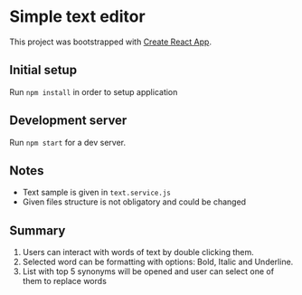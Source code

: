 # Simple text editor
This project was bootstrapped with [Create React App](https://github.com/facebookincubator/create-react-app).

## Initial setup
Run `npm install` in order to setup application

## Development server
Run `npm start` for a dev server.

## Notes
+ Text sample is given in `text.service.js`
+ Given files structure is not obligatory and could be changed

## Summary
1. Users can interact with words of text by double clicking them. 
2. Selected word can be formatting with options: Bold, Italic and Underline.
3. List with top 5 synonyms will be opened and user can select one of them to replace words
